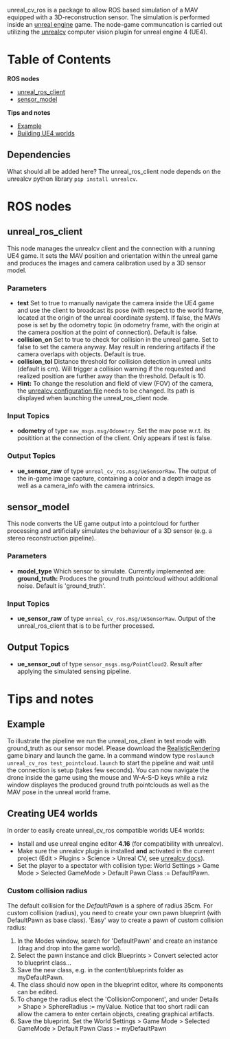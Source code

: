 unreal_cv_ros is a package to allow ROS based simulation of a MAV equipped with a 3D-reconstruction sensor. The simulation is performed inside an [unreal engine](https://www.unrealengine.com/en-US/what-is-unreal-engine-4) game. The node-game communcation is carried out utilizing the [unrealcv](https://github.com/unrealcv/unrealcv) computer vision plugin for unreal engine 4 (UE4).

# Table of Contents
**ROS nodes**
* [unreal_ros_client](#unreal_ros_client)
* [sensor_model](#sensor_model)

**Tips and notes**
* [Example](#Example)
* [Building UE4 worlds](##Creating-UE4-worlds)

## Dependencies
What should all be added here? The unreal_ros_client node depends on the unrealcv python library `pip install unrealcv`.

# ROS nodes
## unreal_ros_client
This node manages the unrealcv client and the connection with a running UE4 game. It sets the MAV position and orientation within the unreal game and produces the images and camera calibration used by a 3D sensor model.

### Parameters
* **test** Set to true to manually navigate the camera inside the UE4 game and use the client to broadcast its pose (with respect to the world frame, located at the origin of the unreal coordinate system). If false, the MAVs pose is set by the odometry topic (in odometry frame, with the origin at the camera position at the point of connection). Default is false.
* **collision_on** Set to true to check for collision in the unreal game. Set to false to set the camera anyway. May result in rendering artifacts if the camera overlaps with objects. Default is true.
* **collision_tol** Distance threshold for collision detection in unreal units (default is cm). Will trigger a collision warning if the requested and realized position are further away than the threshold. Default is 10.
* **Hint:** To change the resolution and field of view (FOV) of the camera, the [unrealcv configuration file](http://docs.unrealcv.org/en/master/plugin/config.html) needs to be changed. Its path is displayed when launching the unreal_ros_client node.

### Input Topics
* **odometry** of type `nav_msgs.msg/Odometry`. Set the mav pose w.r.t. its positition at the connection of the client. Only appears if test is false.

### Output Topics
* **ue_sensor_raw** of type `unreal_cv_ros.msg/UeSensorRaw`. The output of the in-game image capture, containing a color and a depth image as well as a camera_info with the camera intrinsics.


## sensor_model
This node converts the UE game output into a pointcloud for further processing and artificially simulates the behaviour of a 3D sensor (e.g. a stereo reconstruction pipeline).

### Parameters
* **model_type** Which sensor to simulate. Currently implemented are: **ground_truth:** Produces the ground truth pointcloud without additional noise. Default is 'ground_truth'.

### Input Topics
* **ue_sensor_raw** of type `unreal_cv_ros.msg/UeSensorRaw`. Output of the unreal_ros_client that is to be further processed.

## Output Topics
* **ue_sensor_out** of type `sensor_msgs.msg/PointCloud2`. Result after applying the simulated sensing pipeline.

# Tips and notes
## Example
To illustrate the pipeline we run the unreal_ros_client in test mode with ground_truth as our sensor model. Please download the [RealisticRendering](http://docs.unrealcv.org/en/master/reference/model_zoo.html#rr) game binary and launch the game. In a command window type `roslaunch unreal_cv_ros test_pointcloud.launch` to start the pipeline and wait until the connection is setup (takes few seconds). You can now navigate the drone inside the game using the mouse and W-A-S-D keys while a rviz window displayes the produced ground truth pointclouds as well as the MAV pose in the unreal world frame.

## Creating UE4 worlds
In order to easily create unreal_cv_ros compatible worlds UE4 worlds:
* Install and use unreal engine editor **4.16** (for compatibility with unrealcv).
* Make sure the unrealcv plugin is installed **and** activated in the current project (Edit > Plugins > Science > Unreal CV, see [unrealcv docs](http://docs.unrealcv.org/en/master/plugin/install.html)).
* Set the player to a spectator with collision type: World Settings > Game Mode > Selected GameMode > Default Pawn Class := DefaultPawn.

### Custom collision radius
The default collision for the *DefaultPawn* is a sphere of radius 35cm. For custom collision (radius), you need to create your own pawn blueprint (with DefaultPawn as base class). 'Easy' way to create a pawn of custom collision radius:
1. In the Modes window, search for 'DefaultPawn' and create an instance (drag and drop into the game world).
2. Select the pawn instance and click Blueprints > Convert selected actor to blueprint class...
3. Save the new class, e.g. in the content/blueprints folder as myDefaultPawn.
4. The class should now open in the blueprint editor, where its components can be edited.
5. To change the radius elect the 'CollisionComponent', and under Details > Shape > SphereRadius := myValue. Notice that too short radii can allow the camera to enter certain objects, creating graphical artifacts.
6. Save the blueprint. Set the World Settings > Game Mode > Selected GameMode > Default Pawn Class := myDefaultPawn
